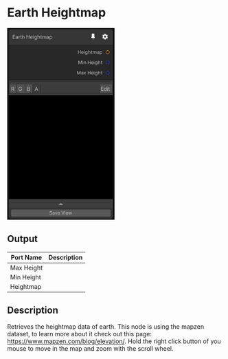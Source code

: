 # Earth Heightmap
![Mixture.EarthHeightmap](../../images/Mixture.EarthHeightmap.png)

## Output
Port Name | Description
--- | ---
Max Height | 
Min Height | 
Heightmap | 

## Description
Retrieves the heightmap data of earth. This node is using the mapzen dataset, to learn more about it check out this page: https://www.mapzen.com/blog/elevation/.
Hold the right click button of you mouse to move in the map and zoom with the scroll wheel.

